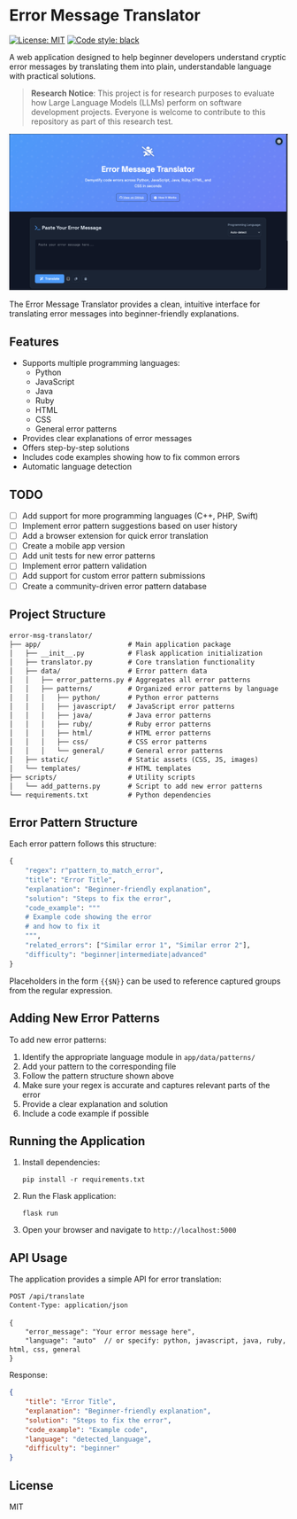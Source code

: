 # Error Message Translator

[![License: MIT](https://img.shields.io/badge/License-MIT-blue.svg)](https://opensource.org/licenses/MIT)
[![Code style: black](https://img.shields.io/badge/code%20style-black-000000.svg)](https://github.com/psf/black)

A web application designed to help beginner developers understand cryptic error messages by translating them into plain, understandable language with practical solutions.

> **Research Notice**: This project is for research purposes to evaluate how Large Language Models (LLMs) perform on software development projects. Everyone is welcome to contribute to this repository as part of this research test.

![Error Message Translator Interface](screenshots/interface_screenshot.png)

The Error Message Translator provides a clean, intuitive interface for translating error messages into beginner-friendly explanations.

## Features

- Supports multiple programming languages:
  - Python
  - JavaScript
  - Java
  - Ruby
  - HTML
  - CSS
  - General error patterns
- Provides clear explanations of error messages
- Offers step-by-step solutions
- Includes code examples showing how to fix common errors
- Automatic language detection

## TODO

- [ ] Add support for more programming languages (C++, PHP, Swift)
- [ ] Implement error pattern suggestions based on user history
- [ ] Add a browser extension for quick error translation
- [ ] Create a mobile app version
- [ ] Add unit tests for new error patterns
- [ ] Implement error pattern validation
- [ ] Add support for custom error pattern submissions
- [ ] Create a community-driven error pattern database

## Project Structure

```
error-msg-translator/
├── app/                      # Main application package
│   ├── __init__.py           # Flask application initialization
│   ├── translator.py         # Core translation functionality
│   ├── data/                 # Error pattern data
│   │   ├── error_patterns.py # Aggregates all error patterns
│   │   ├── patterns/         # Organized error patterns by language
│   │   │   ├── python/       # Python error patterns
│   │   │   ├── javascript/   # JavaScript error patterns
│   │   │   ├── java/         # Java error patterns
│   │   │   ├── ruby/         # Ruby error patterns
│   │   │   ├── html/         # HTML error patterns
│   │   │   ├── css/          # CSS error patterns
│   │   │   └── general/      # General error patterns
│   ├── static/               # Static assets (CSS, JS, images)
│   └── templates/            # HTML templates
├── scripts/                  # Utility scripts
│   └── add_patterns.py       # Script to add new error patterns
└── requirements.txt          # Python dependencies
```

## Error Pattern Structure

Each error pattern follows this structure:

```python
{
    "regex": r"pattern_to_match_error",
    "title": "Error Title",
    "explanation": "Beginner-friendly explanation",
    "solution": "Steps to fix the error",
    "code_example": """
    # Example code showing the error
    # and how to fix it
    """,
    "related_errors": ["Similar error 1", "Similar error 2"],
    "difficulty": "beginner|intermediate|advanced"
}
```

Placeholders in the form `{{$N}}` can be used to reference captured groups from the regular expression.

## Adding New Error Patterns

To add new error patterns:

1. Identify the appropriate language module in `app/data/patterns/`
2. Add your pattern to the corresponding file
3. Follow the pattern structure shown above
4. Make sure your regex is accurate and captures relevant parts of the error
5. Provide a clear explanation and solution
6. Include a code example if possible

## Running the Application

1. Install dependencies:
   ```
   pip install -r requirements.txt
   ```

2. Run the Flask application:
   ```
   flask run
   ```

3. Open your browser and navigate to `http://localhost:5000`

## API Usage

The application provides a simple API for error translation:

```
POST /api/translate
Content-Type: application/json

{
    "error_message": "Your error message here",
    "language": "auto"  // or specify: python, javascript, java, ruby, html, css, general
}
```

Response:

```json
{
    "title": "Error Title",
    "explanation": "Beginner-friendly explanation",
    "solution": "Steps to fix the error",
    "code_example": "Example code",
    "language": "detected_language",
    "difficulty": "beginner"
}
```

## License

MIT